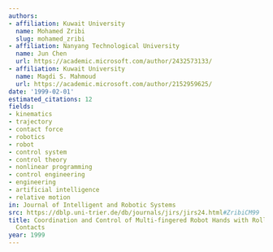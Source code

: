 ```yaml
---
authors:
- affiliation: Kuwait University
  name: Mohamed Zribi
  slug: mohamed_zribi
- affiliation: Nanyang Technological University
  name: Jun Chen
  url: https://academic.microsoft.com/author/2432573133/
- affiliation: Kuwait University
  name: Magdi S. Mahmoud
  url: https://academic.microsoft.com/author/2152959625/
date: '1999-02-01'
estimated_citations: 12
fields:
- kinematics
- trajectory
- contact force
- robotics
- robot
- control system
- control theory
- nonlinear programming
- control engineering
- engineering
- artificial intelligence
- relative motion
in: Journal of Intelligent and Robotic Systems
src: https://dblp.uni-trier.de/db/journals/jirs/jirs24.html#ZribiCM99
title: Coordination and Control of Multi-fingered Robot Hands with Rolling and Sliding
  Contacts
year: 1999
---
```

